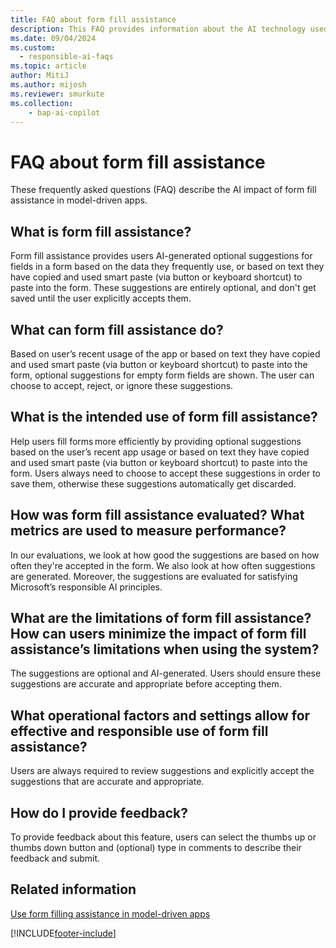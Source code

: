 ```yaml
---
title: FAQ about form fill assistance
description: This FAQ provides information about the AI technology used in the form fill assistance feature with key considerations and details about how AI is used, how it was tested and evaluated, and any specific limitations.
ms.date: 09/04/2024
ms.custom: 
  - responsible-ai-faqs
ms.topic: article
author: MitiJ
ms.author: mijosh 
ms.reviewer: smurkute
ms.collection: 
    - bap-ai-copilot 
---
```


# FAQ about form fill assistance

These frequently asked questions (FAQ) describe the AI impact of form fill assistance in model-driven apps.

## What is form fill assistance?  

Form fill assistance provides users AI-generated optional suggestions for fields in a form based on the data they frequently use, or based on text they have copied and used smart paste (via button or keyboard shortcut) to paste into the form. These suggestions are entirely optional, and don't get saved until the user explicitly accepts them.

## What can form fill assistance do?

Based on user’s recent usage of the app or based on text they have copied and used smart paste (via button or keyboard shortcut) to paste into the form, optional suggestions for empty form fields are shown. The user can choose to accept, reject, or ignore these suggestions.

## What is the intended use of form fill assistance?

Help users fill forms more efficiently by providing optional suggestions based on the user’s recent app usage or based on text they have copied and used smart paste (via button or keyboard shortcut) to paste into the form. Users always need to choose to accept these suggestions in order to save them, otherwise these suggestions automatically get discarded.

## How was form fill assistance evaluated? What metrics are used to measure performance?  

In our evaluations, we look at how good the suggestions are based on how often they're accepted in the form. We also look at how often suggestions are generated. Moreover, the suggestions are evaluated for satisfying Microsoft’s responsible AI principles.

## What are the limitations of form fill assistance? How can users minimize the impact of form fill assistance’s limitations when using the system?  

The suggestions are optional and AI-generated. Users should ensure these suggestions are accurate and appropriate before accepting them.

## What operational factors and settings allow for effective and responsible use of form fill assistance?  

Users are always required to review suggestions and explicitly accept the suggestions that are accurate and appropriate.

## How do I provide feedback?

To provide feedback about this feature, users can select the thumbs up or thumbs down button and (optional) type in comments to describe their feedback and submit.

## Related information

[Use form filling assistance in model-driven apps](../../user/form-filling-assistance.md)
 
[!INCLUDE[footer-include](../../includes/footer-banner.md)]
